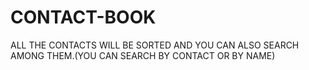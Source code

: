 # CONTACT-BOOK
ALL THE CONTACTS WILL BE SORTED AND  YOU CAN ALSO SEARCH  AMONG THEM.(YOU CAN SEARCH BY CONTACT OR BY NAME)
